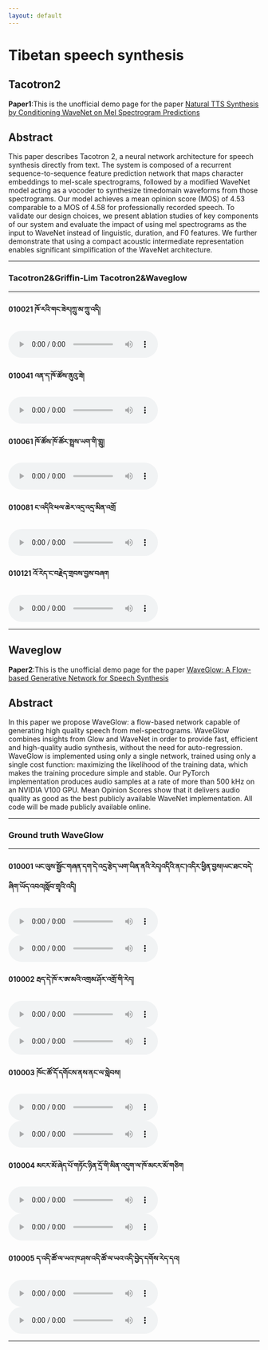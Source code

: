 ```yaml
---
layout: default
---
```

# Tibetan speech synthesis
## Tacotron2
**Paper1**:This is the unofficial demo page for the paper [Natural TTS Synthesis by Conditioning WaveNet on Mel Spectrogram Predictions](https://arxiv.org/abs/1712.05884)
## Abstract
This paper describes Tacotron 2, a neural network architecture for speech synthesis directly from text. The system is composed of a recurrent sequence-to-sequence feature prediction network that maps character embeddings to mel-scale spectrograms, followed by a modified WaveNet model acting as a vocoder to synthesize timedomain waveforms from those spectrograms. Our model achieves a mean opinion score (MOS) of 4.53 comparable to a MOS of 4.58 for professionally recorded speech. To validate our design choices, we present ablation studies of key components of our system and evaluate the impact of using mel spectrograms as the input to WaveNet instead of linguistic, duration, and F0 features. We further demonstrate that using a compact acoustic intermediate representation enables significant simplification of the WaveNet architecture.
- - -
### Tacotron2&Griffin-Lim	Tacotron2&Waveglow	
- - -
#### 010021	ཁོ་རའི་གང་ཟེར།ཀྲུ་མ་ཀྲུ་འདི།
<audio src="010021_synthesis.wav" controls preload></audio>
#### 010041	འན་ད་ཁོ་ཚོས་ནུའུ་ཟེ།
<audio src="010041_synthesis.wav" controls preload></audio>
#### 010061	ཁོ་ཚོས་ཁོ་ཚོར་སྤྲས་ཡག་གི་གླུ།
<audio src="010061_synthesis.wav" controls preload></audio>
#### 010081	ང་འདིའི་ཕལ་ཆེར་འདྲ་འདྲ་མིན་འགྲོ
<audio src="010081_synthesis.wav" controls preload></audio>
#### 010121	འོ་རེད་ང་བརྗེད་གྲབས་བྱས་བཞག
<audio src="010121_synthesis.wav" controls preload></audio>
- - -
## Waveglow
**Paper2**:This is the unofficial demo page for the paper [WaveGlow: A Flow-based Generative Network for Speech Synthesis](https://arxiv.org/abs/1811.00002)
## Abstract
In this paper we propose WaveGlow: a flow-based network capable of generating high quality speech from mel-spectrograms. WaveGlow combines insights from Glow and WaveNet in order to provide fast, efficient and high-quality audio synthesis, without the need for auto-regression. WaveGlow is implemented using only a single network, trained using only a single cost function: maximizing the likelihood of the training data, which makes the training procedure simple and stable. Our PyTorch implementation produces audio samples at a rate of more than 500 kHz on an NVIDIA V100 GPU. Mean Opinion Scores show that it delivers audio quality as good as the best publicly available WaveNet implementation. All code will be made publicly available online.
- - -
### Ground truth	WaveGlow
- - -
#### 010001	ཡང་ལུས་སྦྱོང་གཞན་དག་དེ་འདྲ་རྩེད་ཡག་ཡིན་ནའི་རེད།འདིའི་ནང་།འདིར་ཕྱིན་བྱས།ཡང་ཐང་བདེ་ཞིག་ཡོད་འབའ།སློབ་གྲྭའི་འདི།
<audio src="010001.wav" controls preload></audio><audio src="010001.wav_synthesis.wav" controls preload></audio>
#### 010002	རྦད་དེ་ཁོ་ར་ཨ་མའི་འགྲམ་ཤོར་འགྲོ་གི་རེད།
<audio src="010002.wav" controls preload></audio><audio src="010002.wav_synthesis.wav" controls preload></audio>
#### 010003	ཁོང་ཚོ་དོ་དགོངས་ནས་ནང་ལ་སླེབས།
<audio src="010003.wav" controls preload></audio><audio src="010003.wav_synthesis.wav" controls preload></audio>
#### 010004	མངར་མོ་ཞེད་པོ་གཏོང་ཉིན་དྲོ་གི་མིན་འདུག་ལ་ཁོ་མངར་མོ་གཅིག
<audio src="010004.wav" controls preload></audio><audio src="010004.wav_synthesis.wav" controls preload></audio>
#### 010005	ད་འདི་ཚོ་ལ་ཡའ་ཁ་ཤས་འདི་ཚོ་ལ་ཡའ་འདི་བྱེད་དགོས་རེད་དའ།
<audio src="010005.wav" controls preload></audio><audio src="010005.wav_synthesis.wav" controls preload></audio>
- - -

